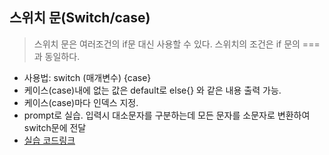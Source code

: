 ## 스위치 문(Switch/case)
> 스위치 문은 여러조건의 if문 대신 사용할 수 있다. 스위치의 조건은 if 문의  ===과 동일하다.

* 사용법: switch (매개변수) {case}  
* 케이스(case)내에 없는 값은 default로 else{} 와 같은 내용 출력 가능.  
* 케이스(case)마다 인덱스 지정.
* prompt로 실습. 입력시 대소문자를 구분하는데 모든 문자를 소문자로 변환하여 switch문에 전달  
* [실습 코드링크](https://github.com/stemkorea7/javascript/blob/master/basic_javascript/chapter10/switch.js)
